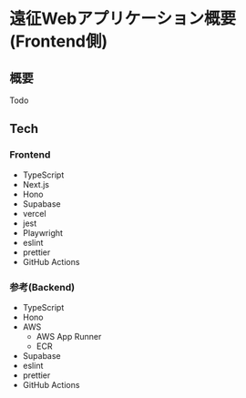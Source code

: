 # 遠征Webアプリケーション概要(Frontend側)

## 概要

Todo

## Tech

### Frontend

-   TypeScript
-   Next.js
-   Hono
-   Supabase
-   vercel
-   jest
-   Playwright
-   eslint
-   prettier
-   GitHub Actions

### 参考(Backend)

-   TypeScript
-   Hono
-   AWS
    -   AWS App Runner
    -   ECR
-   Supabase
-   eslint
-   prettier
-   GitHub Actions
